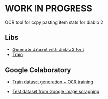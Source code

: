 # WORK IN PROGRESS

OCR tool for copy pasting item stats for diablo 2

## Libs

- [Generate dataset with diablo 2 font](https://github.com/louis030195/TextRecognitionDataGenerator)
- [Train](https://github.com/emedvedev/attention-ocr)

## Google Colaboratory

- [Train dataset generation + OCR training](https://colab.research.google.com/drive/1zfY3uQTR1MK06hjxY-VUzVMiXtVr5USH)

- [Test dataset from Google image scrapping](https://colab.research.google.com/drive/1gsFvfkzHHOsr92TGPLhP7rvHL0cKtWH7)